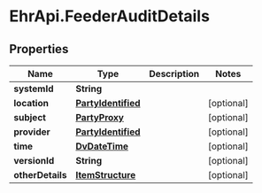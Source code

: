 # EhrApi.FeederAuditDetails

## Properties
Name | Type | Description | Notes
------------ | ------------- | ------------- | -------------
**systemId** | **String** |  | 
**location** | [**PartyIdentified**](PartyIdentified.md) |  | [optional] 
**subject** | [**PartyProxy**](PartyProxy.md) |  | [optional] 
**provider** | [**PartyIdentified**](PartyIdentified.md) |  | [optional] 
**time** | [**DvDateTime**](DvDateTime.md) |  | [optional] 
**versionId** | **String** |  | [optional] 
**otherDetails** | [**ItemStructure**](ItemStructure.md) |  | [optional] 
